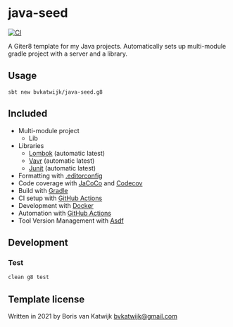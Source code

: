 # java-seed

[![CI](https://github.com/bvkatwijk/java-seed.g8/actions/workflows/ci.yml/badge.svg?event=push)](https://github.com/bvkatwijk/java-seed.g8/actions)

A Giter8 template for my Java projects.
Automatically sets up multi-module gradle project with a server and a library.

## Usage
```
sbt new bvkatwijk/java-seed.g8
```

## Included
* Multi-module project
  * Lib
* Libraries
  * [Lombok](https://projectlombok.org/) (automatic latest)
  * [Vavr](https://vavr.io/) (automatic latest)
  * [Junit](https://junit.org/) (automatic latest)
* Formatting with [.editorconfig](https://editorconfig.org)
* Code coverage with [JaCoCo](https://www.eclemma.org/jacoco/) and [Codecov](https://codecov.io/)
* Build with [Gradle](https://gradle.org)
* CI setup with [GitHub Actions](https://github.com/features/actions)
* Development with [Docker](https://www.docker.com/)
* Automation with [GitHub Actions](https://github.com/features/actions)
* Tool Version Management with [Asdf](https://asdf-vm.com/)

## Development

### Test
```sbt
clean g8 test
```

Template license
----------------
Written in 2021 by Boris van Katwijk bvkatwijk@gmail.com
